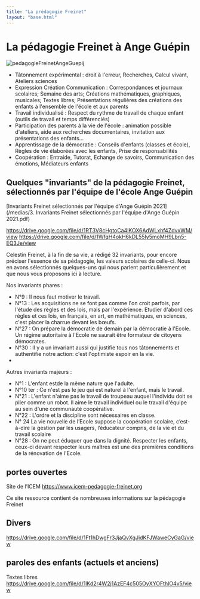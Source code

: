 ```yaml
---
title: "La prédagogie Freinet"
layout: "base.html"
---
```


# La pédagogie Freinet à Ange Guépin

![pedagogieFreinetAngeGuepij](/medias/pedagogieFreinetAngeGuepij.jpg)

* Tâtonnement expérimental :
droit à l'erreur, Recherches, Calcul vivant, Ateliers sciences
* Expression Création Communication :
Correspondances et journaux scolaires; Semaine des arts; Créations mathématiques, graphiques, musicales; Textes libres; Présentations régulières des créations des enfants à l'ensemble de l'école et aux parents
* Travail individualisé :
Respect du rythme de travail de chaque enfant (outils de travail et temps différenciés)
* Participation des parents à la vie de l'école :
animation possible d'ateliers, aide aux recherches documentaires, invitation aux présentations des enfants...
* Apprentissage de la démocratie :
Conseils d'enfants (classes et école), Règles de vie élaborées avec les enfants, Prise de responsabilités
* Coopération :
Entraide, Tutorat, Echange de savoirs, Communication des émotions, Médiateurs enfants

## Quelques "invariants" de la pédagogie Freinet, sélectionnés par l'équipe de l'école Ange Guépin

[Invariants Freinet sélectionnés par l'équipe d'Ange Guépin 2021](/medias/3. Invariants Freinet sélectionnés par l'équipe d'Ange Guépin 2021.pdf)

https://drive.google.com/file/d/1RT3V8cHgtoCa4lKOX6AdWLxhf4ZdvxWM/view
https://drive.google.com/file/d/1WfqH4okH6kDL55Iy5moMH9Lbn5-EQ3Je/view

Celestin Freinet, à la fin de sa vie, a rédigé 32 invariants, pour encore préciser l'essence de sa pédagogie, les valeurs scolaires de celle-ci. Nous en avons sélectionnés quelques-uns qui nous parlent particulièrement et que nous vous proposons ici à lecture.

Nos invariants phares :
* N°9 : Il nous faut motiver le travail.
* N°13 : Les acquisitions ne se font pas comme l'on croit parfois, par l'étude des règles et des lois, mais par l'expérience. Etudier d'abord ces règles et ces lois, en français, en art, en mathématiques, en sciences, c'est placer la charrue devant les bœufs.
* N°27 : On prépare la démocratie de demain par la démocratie à l'Ecole. Un régime autoritaire à l'Ecole ne saurait être formateur de citoyens démocrates.
* N°30 : Il y a un invariant aussi qui justifie tous nos tâtonnements et authentifie notre action: c'est l'optimiste espoir en la vie.
*
Autres invariants majeurs :
* N°1 : L'enfant estde la même nature que l'adulte.
* N°10 ter : Ce n'est pas le jeu qui est naturel à l'enfant, mais le travail.
* N°21 : L'enfant n'aime pas le travail de troupeau auquel l'individu doit se plier comme un robot. Il aime le travail individuel ou le travail d'équipe au sein d'une communauté coopérative.
* N°22 : L'ordre et la discipline sont nécessaires en classe.
* N° 24 La vie nouvelle de l’Ecole suppose la coopération scolaire, c’est-à-dire la gestion par les usagers, l’éducateur compris, de la vie et du travail scolaire
* N°28 : On ne peut éduquer que dans la dignité. Respecter les enfants, ceux-ci devant respecter leurs maîtres est une des premières conditions de la rénovation de l'Ecole.

## portes ouvertes

Site de l’ICEM https://www.icem-pedagogie-freinet.org

Ce site ressource contient de nombreuses informations sur la pédagogie Freinet 

## Divers
https://drive.google.com/file/d/1Ft1hDwgFr3JjaQvXgJidKFJWaweCyGaG/view

## paroles des enfants (actuels et anciens)
Textes libres https://drive.google.com/file/d/1lKd2r4W2j1AzEF4c505OyXYOFthlO4v5/view

